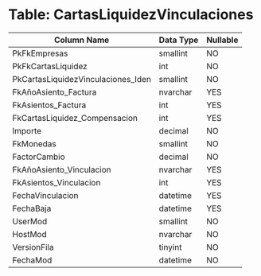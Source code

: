 # Table: CartasLiquidezVinculaciones

| Column Name | Data Type | Nullable |
|-------------|-----------|----------|
| PkFkEmpresas | smallint | NO |
| PkFkCartasLiquidez | int | NO |
| PkCartasLiquidezVinculaciones_Iden | smallint | NO |
| FkAñoAsiento_Factura | nvarchar | YES |
| FkAsientos_Factura | int | YES |
| FkCartasLiquidez_Compensacion | int | YES |
| Importe | decimal | NO |
| FkMonedas | smallint | NO |
| FactorCambio | decimal | NO |
| FkAñoAsiento_Vinculacion | nvarchar | YES |
| FkAsientos_Vinculacion | int | YES |
| FechaVinculacion | datetime | YES |
| FechaBaja | datetime | YES |
| UserMod | smallint | NO |
| HostMod | nvarchar | NO |
| VersionFila | tinyint | NO |
| FechaMod | datetime | NO |

